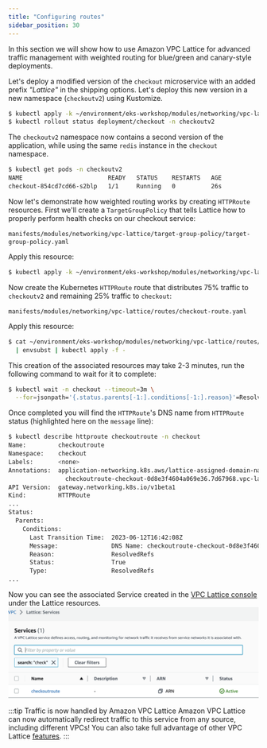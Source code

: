 ```yaml
---
title: "Configuring routes"
sidebar_position: 30
---
```


In this section we will show how to use Amazon VPC Lattice for advanced traffic management with weighted routing for blue/green and canary-style deployments.

Let's deploy a modified version of the `checkout` microservice with an added prefix _"Lattice"_ in the shipping options. Let's deploy this new version in a new namespace (`checkoutv2`) using Kustomize.

```bash
$ kubectl apply -k ~/environment/eks-workshop/modules/networking/vpc-lattice/abtesting/
$ kubectl rollout status deployment/checkout -n checkoutv2
```

The `checkoutv2` namespace now contains a second version of the application, while using the same `redis` instance in the `checkout` namespace.

```bash
$ kubectl get pods -n checkoutv2
NAME                        READY   STATUS    RESTARTS   AGE
checkout-854cd7cd66-s2blp   1/1     Running   0          26s
```

Now let's demonstrate how weighted routing works by creating `HTTPRoute` resources. First we'll create a `TargetGroupPolicy` that tells Lattice how to properly perform health checks on our checkout service:

```file
manifests/modules/networking/vpc-lattice/target-group-policy/target-group-policy.yaml
```

Apply this resource:

```bash wait=10
$ kubectl apply -k ~/environment/eks-workshop/modules/networking/vpc-lattice/target-group-policy
```

Now create the Kubernetes `HTTPRoute` route that distributes 75% traffic to `checkoutv2` and remaining 25% traffic to `checkout`:

```file
manifests/modules/networking/vpc-lattice/routes/checkout-route.yaml
```

Apply this resource:

```bash hook=route
$ cat ~/environment/eks-workshop/modules/networking/vpc-lattice/routes/checkout-route.yaml \
  | envsubst | kubectl apply -f -
```

This creation of the associated resources may take 2-3 minutes, run the following command to wait for it to complete:

```bash wait=10 timeout=400
$ kubectl wait -n checkout --timeout=3m \
  --for=jsonpath='{.status.parents[-1:].conditions[-1:].reason}'=ResolvedRefs httproute/checkoutroute
```

Once completed you will find the `HTTPRoute`'s DNS name from `HTTPRoute` status (highlighted here on the `message` line):

```bash
$ kubectl describe httproute checkoutroute -n checkout
Name:         checkoutroute
Namespace:    checkout
Labels:       <none>
Annotations:  application-networking.k8s.aws/lattice-assigned-domain-name:
                checkoutroute-checkout-0d8e3f4604a069e36.7d67968.vpc-lattice-svcs.us-east-2.on.aws
API Version:  gateway.networking.k8s.io/v1beta1
Kind:         HTTPRoute
...
Status:
  Parents:
    Conditions:
      Last Transition Time:  2023-06-12T16:42:08Z
      Message:               DNS Name: checkoutroute-checkout-0d8e3f4604a069e36.7d67968.vpc-lattice-svcs.us-east-2.on.aws
      Reason:                ResolvedRefs
      Status:                True
      Type:                  ResolvedRefs
...
```

Now you can see the associated Service created in the [VPC Lattice console](https://console.aws.amazon.com/vpc/home#Services) under the Lattice resources.
![CheckoutRoute Service](assets/checkoutroute.png)

:::tip Traffic is now handled by Amazon VPC Lattice
Amazon VPC Lattice can now automatically redirect traffic to this service from any source, including different VPCs! You can also take full advantage of other VPC Lattice [features](https://aws.amazon.com/vpc/lattice/features/).
:::
